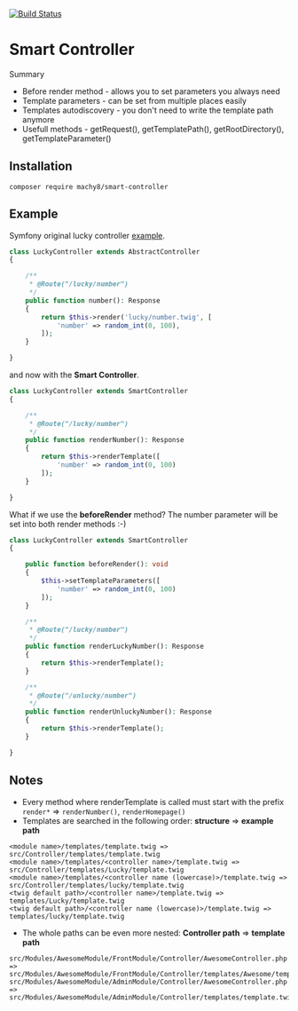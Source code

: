 [![Build Status](https://travis-ci.org/Machy8/smart-controller.svg?branch=master)](https://travis-ci.org/Machy8/smart-controller)

# Smart Controller
Summary
- Before render method - allows you to set parameters you always need
- Template parameters - can be set from multiple places easily
- Templates autodiscovery - you don't need to write the template path anymore
- Usefull methods - getRequest(), getTemplatePath(), getRootDirectory(), getTemplateParameter()

## Installation
```
composer require machy8/smart-controller
```

## Example
Symfony original lucky controller [example](https://symfony.com/doc/current/page_creation.html#creating-a-page-route-and-controller).

```php
class LuckyController extends AbstractController
{

	/**
	 * @Route("/lucky/number")
	 */
	public function number(): Response
	{
		return $this->render('lucky/number.twig', [
			'number' => random_int(0, 100),
		]);
	}

}
```

and now with the **Smart Controller**.

```php
class LuckyController extends SmartController
{

	/**
	 * @Route("/lucky/number")
	 */
	public function renderNumber(): Response
	{
		return $this->renderTemplate([
			'number' => random_int(0, 100)
		]);
	}

}
```

What if we use the **beforeRender** method? The number parameter will be set into both render methods :-)

```php
class LuckyController extends SmartController
{

    public function beforeRender(): void
    {
        $this->setTemplateParameters([
            'number' => random_int(0, 100)
        ]);
    }

    /**
     * @Route("/lucky/number")
     */
    public function renderLuckyNumber(): Response
    {
        return $this->renderTemplate();
    }

    /**
     * @Route("/unlucky/number")
     */
    public function renderUnluckyNumber(): Response
    {
        return $this->renderTemplate();
    }

}
```

## Notes
- Every method where renderTemplate is called must start with the prefix `render*` => `renderNumber()`, `renderHomepage()`
- Templates are searched in the following order: **structure** => **example path**
```
<module name>/templates/template.twig => src/Controller/templates/template.twig
<module name>/templates/<controller name>/template.twig => src/Controller/templates/Lucky/template.twig
<module name>/templates/<controller name (lowercase)>/template.twig => src/Controller/templates/lucky/template.twig
<twig default path>/<controller name>/template.twig => templates/Lucky/template.twig
<twig default path>/<controller name (lowercase)>/template.twig => templates/lucky/template.twig
```
- The whole paths can be even more nested: **Controller path** => **template path**
```
src/Modules/AwesomeModule/FrontModule/Controller/AwesomeController.php => src/Modules/AwesomeModule/FrontModule/Controller/templates/Awesome/template.twig
src/Modules/AwesomeModule/AdminModule/Controller/AwesomeController.php => src/Modules/AwesomeModule/AdminModule/Controller/templates/template.twig
```
